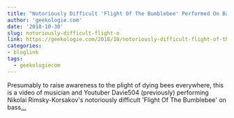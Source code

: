 ```yaml
---
title: "Notoriously Difficult 'Flight Of The Bumblebee' Performed On Bass Guitar"
author: 'geekologie.com'
date: '2018-10-30'
slug: notoriously-difficult-flight-o
link: https://geekologie.com/2018/10/notoriously-difficult-flight-of-the-bumb.php
categories:
- bloglink
tags:
  - geekologiecom
---
```


Presumably to raise awareness to the plight of dying bees everywhere, this is a video of musician and Youtuber Davie504 (previously) performing Nikolai Rimsky-Korsakov's notoriously difficult 'Flight Of The Bumblebee' on bass[... <i class="fas fa-external-link-alt"></i>](https://geekologie.com/2018/10/notoriously-difficult-flight-of-the-bumb.php)

